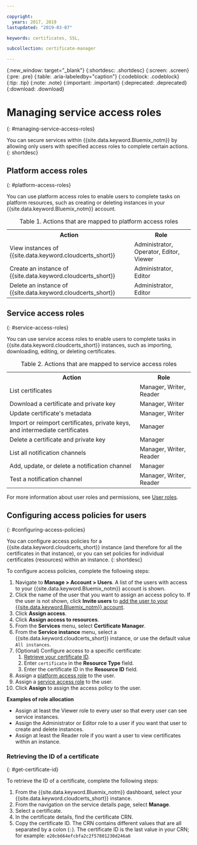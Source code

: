 ```yaml
---

copyright:
  years: 2017, 2019
lastupdated: "2019-03-07"

keywords: certificates, SSL, 

subcollection: certificate-manager

---
```


{:new_window: target="_blank"}
{:shortdesc: .shortdesc}
{:screen: .screen}
{:pre: .pre}
{:table: .aria-labeledby="caption"}
{:codeblock: .codeblock}
{:tip: .tip}
{:note: .note}
{:important: .important}
{:deprecated: .deprecated}
{:download: .download}

# Managing service access roles
{: #managing-service-access-roles}

You can secure services within {{site.data.keyword.Bluemix_notm}} by allowing only users with specified access roles to complete certain actions.
{: shortdesc}

## Platform access roles
{: #platform-access-roles}

You can use platform access roles to enable users to complete tasks on platform resources, such as creating or deleting instances in your {{site.data.keyword.Bluemix_notm}} account.

<table>
<caption> Table 1. Actions that are mapped to platform access roles</caption>
  <tr>
    <th> Action </th>
    <th> Role </th>
  </tr>
  <tr>
    <td>View instances of {{site.data.keyword.cloudcerts_short}}</td>
    <td> Administrator, Operator, Editor, Viewer </td>
  </tr>
  <tr>
    <td>Create an instance of {{site.data.keyword.cloudcerts_short}}</td>
    <td> Administrator, Editor </td>
  </tr>
  <tr>
    <td>Delete an instance of {{site.data.keyword.cloudcerts_short}}</td>
    <td> Administrator, Editor </td>
  </tr>
</table>

## Service access roles
{: #service-access-roles}

You can use service access roles to enable users to complete tasks in {{site.data.keyword.cloudcerts_short}} instances, such as importing, downloading, editing, or deleting certificates.

<table>
<caption> Table 2. Actions that are mapped to service access roles</caption>
  <tr>
    <th> Action </th>
    <th> Role </th>
  </tr>
  <tr>
    <td>List certificates</td>
    <td> Manager, Writer, Reader </td>
  </tr>
  <tr>
    <td>Download a certificate and private key </td>
    <td> Manager, Writer </td>
  </tr>
  <tr>
    <td>Update certificate's metadata</td>
    <td> Manager, Writer </td>
  </tr>
  <tr>
    <td>Import or reimport certificates, private keys, and intermediate certificates </td>
    <td> Manager </td>
  </tr>
  <tr>
    <td>Delete a certificate and private key </td>
    <td> Manager </td>
  </tr>
      <tr>
        <td>List all notification channels </td>
        <td> Manager, Writer, Reader </td>
      </tr>
   <tr>
     <td>Add, update, or delete a notification channel </td>
     <td> Manager </td>
   </tr>
     <tr>
       <td>Test a notification channel </td>
       <td> Manager, Writer, Reader </td>
     </tr>
</table>

For more information about user roles and permissions, see [User roles](/docs/iam?topic=iam-userroles#userroles).

## Configuring access policies for users
{: #configuring-access-policies}

You can configure access policies for a {{site.data.keyword.cloudcerts_short}} instance (and therefore for all the certificates in that instance), or you can set policies for individual certificates (resources) within an instance.
{: shortdesc}

To configure access policies, complete the following steps:

1. Navigate to **Manage > Account > Users**. A list of the users with access to your {{site.data.keyword.Bluemix_notm}} account is shown.
2. Click the name of the user that you want to assign an access policy to. If the user is not shown, click **Invite users** to [add the user to your {{site.data.keyword.Bluemix_notm}} account](/docs/iam?topic=iam-iamuserinv#iamuserinv).
3. Click **Assign access**.
4. Click **Assign access to resources**.
5. From the **Services** menu, select **Certificate Manager**.
6. From the **Service instance** menu, select a {{site.data.keyword.cloudcerts_short}} instance, or use the default value `All instances`.
7. (Optional) Configure access to a specific certificate:
    1. [Retrieve your certificate ID](/docs/services/certificate-manager?topic=certificate-manager-managing-service-access-roles#get-certificate-id).
    2. Enter `certificate` in the **Resource Type** field.
    3. Enter the certificate ID in the **Resource ID** field.
8. Assign a [platform access role](/docs/services/certificate-manager?topic=certificate-manager-managing-service-access-roles#platform-access-roles) to the user.
9. Assign a [service access role](/docs/services/certificate-manager?topic=certificate-manager-managing-service-access-roles#service-access-roles) to the user.
10. Click **Assign** to assign the access policy to the user.

**Examples of role allocation**

* Assign at least the Viewer role to every user so that every user can see service instances.
* Assign the Administrator or Editor role to a user if you want that user to create and delete instances.
* Assign at least the Reader role if you want a user to view certificates within an instance.

### Retrieving the ID of a certificate
{: #get-certificate-id}

To retrieve the ID of a certificate, complete the following steps:

1. From the {{site.data.keyword.Bluemix_notm}} dashboard, select your {{site.data.keyword.cloudcerts_short}} instance.
2. From the navigation on the service details page, select **Manage**.
3. Select a certificate.
4. In the certificate details, find the certificate CRN.
5. Copy the certificate ID. The CRN contains different values that are all separated by a colon (`:`). The certificate ID is the last value in your CRN; for example: `e20cb664efcbfa2c2f57801230d246a6`

